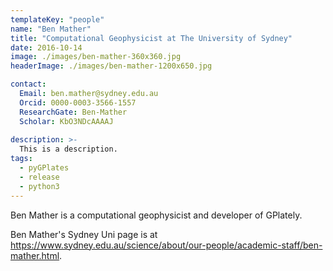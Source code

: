 ```yaml
---
templateKey: "people"
name: "Ben Mather"
title: "Computational Geophysicist at The University of Sydney"
date: 2016-10-14
image: ./images/ben-mather-360x360.jpg
headerImage: ./images/ben-mather-1200x650.jpg

contact:
  Email: ben.mather@sydney.edu.au
  Orcid: 0000-0003-3566-1557
  ResearchGate: Ben-Mather
  Scholar: KbO3NDcAAAAJ
  
description: >-
  This is a description.
tags:
  - pyGPlates
  - release
  - python3
---
```


Ben Mather is a computational geophysicist and developer of GPlately.

Ben Mather's Sydney Uni page is at https://www.sydney.edu.au/science/about/our-people/academic-staff/ben-mather.html.
